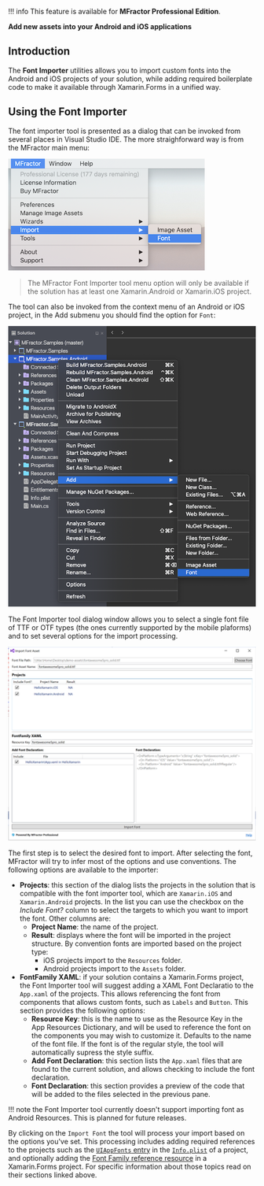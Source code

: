 !!! info
    This feature is available for **MFractor Professional Edition**.

**Add new assets into your Android and iOS applications**

## Introduction

The **Font Importer** utilities allows you to import custom fonts into the Android and iOS projects of your solution, while adding required boilerplate code to make it available through Xamarin.Forms in a unified way.

## Using the Font Importer

The font importer tool is presented as a dialog that can be invoked from several places in Visual Studio IDE. The more straighforward way is from the MFractor main menu:

![Invoking the Font Importer tool from the MFractor Main Menu](/img/fonts/font-importer-main-menu.png)

>The MFractor Font Importer tool menu option will only be available if the solution has at least one Xamarin.Android or Xamarin.iOS project.

The tool can also be invoked from the context menu of an Android or iOS project, in the Add submenu you should find the option for `Font`:

![Invoking the Font Importer tool from the Solution Explorer Context Menu](/img/fonts/font-importer-solution-explorer.png)

The Font Importer tool dialog window allows you to select a single font file of TTF or OTF types (the ones currently supported by the mobile plaforms) and to set several options for the import processing. 

![The font importer](/img/fonts/font-importer.png)

The first step is to select the desired font to import. After selecting the font, MFractor will try to infer most of the options and use conventions. The following options are available to the importer:

* **Projects**: this section of the dialog lists the projects in the solution that is compatible with the font importer tool, which are `Xamarin.iOS` and `Xamarin.Android` projects. In the list you can use the checkbox on the _Include Font?_ column to select the targets to which you want to import the font. Other columns are:
    * **Project Name**: the name of the project.
    * **Result**: displays where the font will be imported in the project structure. By convention fonts are imported based on the project type:
        * iOS projects import to the `Resources` folder.
        * Android projects import to the `Assets` folder.
* **FontFamily XAML**: if your solution contains a Xamarin.Forms project, the Font Importer tool will suggest adding a XAML Font Declaratio to the `App.xaml` of the projects. This allows referencing the font from components that allows custom fonts, such as `Labels` and `Button`. This section provides the following options:
    * **Resource Key**: this is the name to use as the Resource Key in the App Resources Dictionary, and will be used to reference the font on the components you may wish to customize it. Defaults to the name of the font file. If the font is of the regular style, the tool will automatically supress the style suffix.
    * **Add Font Declaration**: this section lists the `App.xaml` files that are found to the current solution, and allows checking to include the font declaration.
    * **Font Declaration**: this section provides a preview of the code that will be added to the files selected in the previous pane.

!!! note
    the Font Importer tool currently doesn't support importing font as Android Resources. This is planned for future releases.

By clicking on the `Import Font` the tool will process your import based on the options you've set. This processing includes adding required references to the projects such as the [`UIAppFonts` entry](uiappfonts-plist-entry.md) in the [`Info.plist`]() of a project, and optionally adding the [Font Family reference resource](fontfamily-xaml-entry.md) in a Xamarin.Forms project. For specific information about those topics read on their sections linked above.